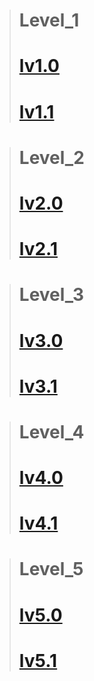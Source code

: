 > # Level_1
> # [**lv1.0**](https://github.com/hoangdat251004/ehc_ctf_learn/blob/main/week_1/lv1.0.md)
> # [**lv1.1**](https://github.com/hoangdat251004/ehc_ctf_learn/blob/main/week_1/lv1.1.md)

> # Level_2
> # [**lv2.0**](https://github.com/hoangdat251004/ehc_ctf_learn/blob/main/week_1/lv2.0.md)
> # [**lv2.1**](https://github.com/hoangdat251004/ehc_ctf_learn/blob/main/week_1/lv2.1.md)

> # Level_3
> # [**lv3.0**](https://github.com/hoangdat251004/ehc_ctf_learn/blob/main/week_1/lv3.0.md)
> # [**lv3.1**](https://github.com/hoangdat251004/ehc_ctf_learn/blob/main/week_1/lv3.1.md)

> # Level_4
> # [**lv4.0**](https://github.com/hoangdat251004/ehc_ctf_learn/blob/main/week_1/lv4.0.md)
> # [**lv4.1**](https://github.com/hoangdat251004/ehc_ctf_learn/blob/main/week_1/lv4.1.md)


> # Level_5
> # [**lv5.0**](https://github.com/hoangdat251004/ehc_ctf_learn/blob/main/week_1/lv5.0.md)
> # [**lv5.1**](https://github.com/hoangdat251004/ehc_ctf_learn/blob/main/week_1/lv5.1.md)
